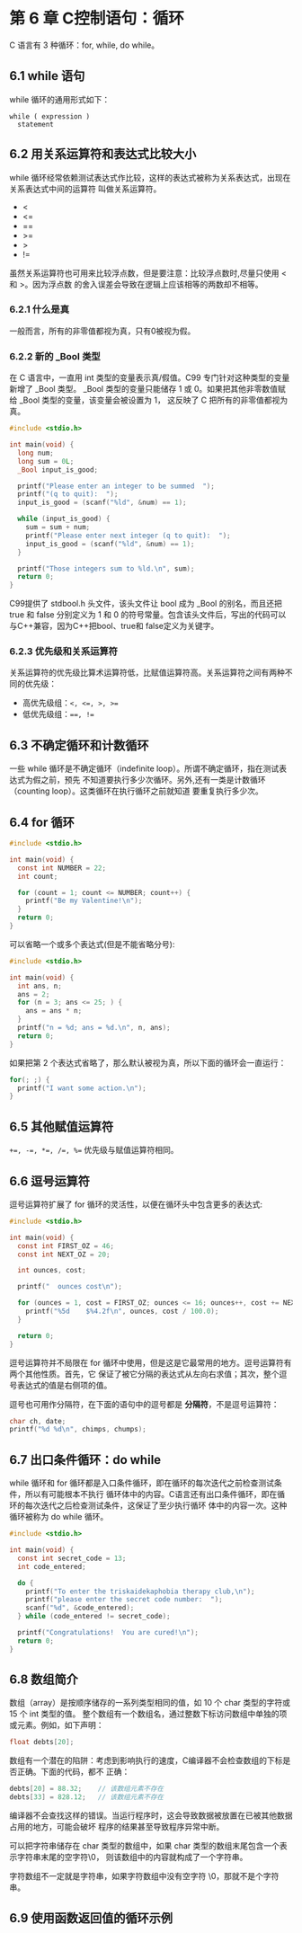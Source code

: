 # 第 6 章 C控制语句：循环

C 语言有 3 种循环：for, while, do while。   

## 6.1 while 语句

while 循环的通用形式如下：   

```
while ( expression )
  statement
```   

## 6.2 用关系运算符和表达式比较大小

while 循环经常依赖测试表达式作比较，这样的表达式被称为关系表达式，出现在关系表达式中间的运算符
叫做关系运算符。   

- &lt;
- &lt;=
- ==
- &gt;=
- &gt;
- !=    

虽然关系运算符也可用来比较浮点数，但是要注意：比较浮点数时,尽量只使用 &lt; 和 &gt;。因为浮点数
的舍入误差会导致在逻辑上应该相等的两数却不相等。   

### 6.2.1 什么是真

一般而言，所有的非零值都视为真，只有0被视为假。   

### 6.2.2 新的 _Bool 类型

在 C 语言中，一直用 int 类型的变量表示真/假值。C99 专门针对这种类型的变量新增了 _Bool 类型。
_Bool 类型的变量只能储存 1 或 0。如果把其他非零数值赋给 _Bool 类型的变量，该变量会被设置为 1，
这反映了 C 把所有的非零值都视为真。   

```c
#include <stdio.h>

int main(void) {
  long num;
  long sum = 0L;
  _Bool input_is_good;

  printf("Please enter an integer to be summed  ");
  printf("(q to quit):  ");
  input_is_good = (scanf("%ld", &num) == 1);

  while (input_is_good) {
    sum = sum + num;
    printf("Please enter next integer (q to quit):  ");
    input_is_good = (scanf("%ld", &num) == 1);
  }

  printf("Those integers sum to %ld.\n", sum);
  return 0;
}
```   

C99提供了 stdbool.h 头文件，该头文件让 bool 成为 _Bool 的别名，而且还把 true 和 false
分别定义为 1 和 0 的符号常量。包含该头文件后，写出的代码可以与C++兼容，因为C++把bool、true和
false定义为关键字。    

### 6.2.3 优先级和关系运算符

关系运算符的优先级比算术运算符低，比赋值运算符高。关系运算符之间有两种不同的优先级：   

- 高优先级组：`<, <=, >, >=`
- 低优先级组：`==, !=`    

## 6.3 不确定循环和计数循环

一些 while 循环是不确定循环（indefinite loop）。所谓不确定循环，指在测试表达式为假之前，预先
不知道要执行多少次循环。另外,还有一类是计数循环（counting loop）。这类循环在执行循环之前就知道
要重复执行多少次。   

## 6.4 for 循环

```c
#include <stdio.h>

int main(void) {
  const int NUMBER = 22;
  int count;

  for (count = 1; count <= NUMBER; count++) {
    printf("Be my Valentine!\n");
  }
  return 0;
}
```   

可以省略一个或多个表达式(但是不能省略分号):   

```c
#include <stdio.h>

int main(void) {
  int ans, n;
  ans = 2;
  for (n = 3; ans <= 25; ) {
    ans = ans * n;
  }
  printf("n = %d; ans = %d.\n", n, ans);
  return 0;
}
```    

如果把第 2 个表达式省略了，那么默认被视为真，所以下面的循环会一直运行：   

```c
for(; ;) {
  printf("I want some action.\n");
}
```   

## 6.5 其他赋值运算符

`+=, -=, *=, /=, %=` 优先级与赋值运算符相同。    

## 6.6 逗号运算符

逗号运算符扩展了 for 循环的灵活性，以便在循环头中包含更多的表达式:   

```c
#include <stdio.h>

int main(void) {
  const int FIRST_OZ = 46;
  const int NEXT_OZ = 20;

  int ounces, cost;

  printf("  ounces cost\n");

  for (ounces = 1, cost = FIRST_OZ; ounces <= 16; ounces++, cost += NEXT_OZ) {
    printf("%5d    $%4.2f\n", ounces, cost / 100.0);
  }

  return 0;
}
```    

逗号运算符并不局限在 for 循环中使用，但是这是它最常用的地方。逗号运算符有两个其他性质。首先，它
保证了被它分隔的表达式从左向右求值；其次，整个逗号表达式的值是右侧项的值。   

逗号也可用作分隔符，在下面的语句中的逗号都是 **分隔符**，不是逗号运算符：   

```c
char ch, date;
printf("%d %d\n", chimps, chumps);
```    

## 6.7 出口条件循环：do while

while 循环和 for 循环都是入口条件循环，即在循环的每次迭代之前检查测试条件，所以有可能根本不执行
循环体中的内容。C语言还有出口条件循环，即在循环的每次迭代之后检查测试条件，这保证了至少执行循环
体中的内容一次。这种循环被称为 do while 循环。   

```c
#include <stdio.h>

int main(void) {
  const int secret_code = 13;
  int code_entered;

  do {
    printf("To enter the triskaidekaphobia therapy club,\n");
    printf("please enter the secret code number:  ");
    scanf("%d", &code_entered);
  } while (code_entered != secret_code);

  printf("Congratulations!  You are cured!\n");
  return 0;
}
```   

## 6.8 数组简介

数组（array）是按顺序储存的一系列类型相同的值，如 10 个 char 类型的字符或 15 个 int 类型的值。
整个数组有一个数组名，通过整数下标访问数组中单独的项或元素。例如，如下声明：   

```c
float debts[20];
```    

数组有一个潜在的陷阱：考虑到影响执行的速度，C编译器不会检查数组的下标是否正确。下面的代码，都不
正确：   

```c
debts[20] = 88.32;    // 该数组元素不存在
debts[33] = 828.12;   // 该数组元素不存在
```   

编译器不会查找这样的错误。当运行程序时，这会导致数据被放置在已被其他数据占用的地方，可能会破坏
程序的结果甚至导致程序异常中断。    

可以把字符串储存在 char 类型的数组中，如果 char 类型的数组末尾包含一个表示字符串末尾的空字符\0，
则该数组中的内容就构成了一个字符串。   

字符数组不一定就是字符串，如果字符数组中没有空字符 \0，那就不是个字符串。   

## 6.9 使用函数返回值的循环示例

